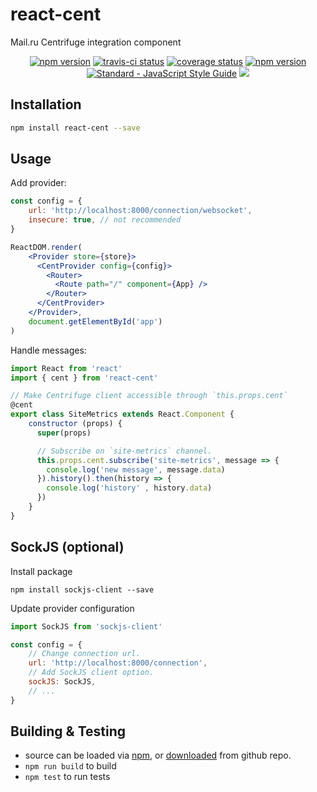 # react-cent

Mail.ru Centrifuge integration component

<p align="center">
  <a href="https://www.npmjs.com/package/react-center"><img alt="npm version" src="https://img.shields.io/npm/v/react-cent.svg?style=flat-square"></a>
  <a href="https://travis-ci.org/fortis/react-cent"><img src="https://travis-ci.org/fortis/react-cent.svg?branch=master" alt="travis-ci status"></a>
  <a href="https://coveralls.io/github/fortis/react-cent"><img src="https://coveralls.io/repos/github/fortis/react-cent/badge.svg" alt="coverage status"></a>
  <a href="https://www.npmjs.com/package/react-cent"><img src="https://img.shields.io/npm/v/react-cent.svg" alt="npm version"></a>
  <a href="https://standardjs.com"><img src="https://img.shields.io/badge/code_style-standard-brightgreen.svg" alt="Standard - JavaScript Style Guide"></a>
  <a href="https://raw.githubusercontent.com/fortis/react-cent/master/LICENSE"><img src="https://img.shields.io/badge/license-MIT-blue.svg?style=flat-square"/></a>
</p>

## Installation

```sh
npm install react-cent --save
```

## Usage

Add provider:

```jsx harmony
const config = {
    url: 'http://localhost:8000/connection/websocket',
    insecure: true, // not recommended
}

ReactDOM.render(
    <Provider store={store}>
      <CentProvider config={config}>
        <Router>
          <Route path="/" component={App} />
        </Router>
      </CentProvider>
    </Provider>,
    document.getElementById('app')
)
```

Handle messages:

```jsx harmony
import React from 'react'
import { cent } from 'react-cent'

// Make Centrifuge client accessible through `this.props.cent`
@cent 
export class SiteMetrics extends React.Component {
    constructor (props) {
      super(props)

      // Subscribe on `site-metrics` channel.
      this.props.cent.subscribe('site-metrics', message => {
        console.log('new message', message.data)
      }).history().then(history => {
        console.log('history' , history.data)
      })
    }
}


```
## SockJS (optional)

Install package
```npm
npm install sockjs-client --save
```

Update provider configuration
```jsx harmony
import SockJS from 'sockjs-client'

const config = {
    // Change connection url.
    url: 'http://localhost:8000/connection',
    // Add SockJS client option.  
    sockJS: SockJS,
    // ...
}
```

## Building & Testing

* source can be loaded via [npm](https://www.npmjs.com/package/react-cent), or [downloaded](https://github.com/fortis/react-cent/archive/master.zip) from github repo.
* `npm run build` to build
* `npm test` to run tests
